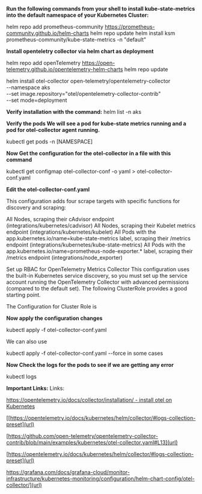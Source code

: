 **Run the following commands from your shell to install kube-state-metrics into the default namespace of your Kubernetes Cluster:**

helm repo add prometheus-community https://prometheus-community.github.io/helm-charts
helm repo update
helm install ksm prometheus-community/kube-state-metrics -n "default"

**Install openteletry collector via helm chart as deployment**

helm repo add openTelemetry https://open-telemetry.github.io/opentelemetry-helm-charts
helm repo update

helm install otel-collector open-telemetry/opentelemetry-collector \
  --namespace aks \
  --set image.repository="otel/opentelemetry-collector-contrib" \
  --set mode=deployment

**Verify installation with the command:**
helm list -n aks

**Verify the pods We will see a pod for kube-state metrics running and a pod for otel-collector agent running.**

kubectl get pods -n [NAMESPACE]

**Now Get the configuration for the otel-collector in a file with this command**

kubectl get configmap otel-collector-conf -o yaml > otel-collector-conf.yaml

**Edit the otel-collector-conf.yaml**

This configuration adds four scrape targets with specific functions for discovery and scraping:

All Nodes, scraping their cAdvisor endpoint (integrations/kubernetes/cadvisor)
All Nodes, scraping their Kubelet metrics endpoint (integrations/kubernetes/kubelet)
All Pods with the app.kubernetes.io/name=kube-state-metrics label, scraping their /metrics endpoint (integrations/kubernetes/kube-state-metrics)
All Pods with the app.kubernetes.io/name=prometheus-node-exporter.* label, scraping their /metrics endpoint (integrations/node_exporter)


Set up RBAC for OpenTelemetry Metrics Collector
This configuration uses the built-in Kubernetes service discovery, so you must set up the service account running the OpenTelemetry Collector with advanced permissions (compared to the default set). The following ClusterRole provides a good starting point.

The Configuration for Cluster Role is 

**Now apply the configuration changes**

kubectl apply -f otel-collector-conf.yaml

We can also use 

kubectl apply -f otel-collector-conf.yaml --force in some cases

**Now Check the logs for the pods to see if we are getting any error**

kubectl logs <pod-name>





**Important Links:**
Links:

[https://opentelemetry.io/docs/collector/installation/ - install otel on Kubernetes](url)

[[https://opentelemetry.io/docs/kubernetes/helm/collector/#logs-collection-preset](url)

[https://github.com/open-telemetry/opentelemetry-collector-contrib/blob/main/examples/kubernetes/otel-collector.yaml#L13](url)

[https://opentelemetry.io/docs/kubernetes/helm/collector/#logs-collection-preset](url)

https://grafana.com/docs/grafana-cloud/monitor-infrastructure/kubernetes-monitoring/configuration/helm-chart-config/otel-collector/](url)
